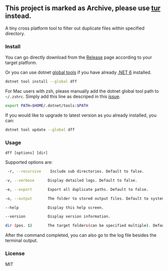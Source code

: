 ## This project is marked as Archive, please use [tur](https://github.com/JerryBian/tur) instead.


A tiny cross platform tool to filter out duplicate files within specified directory. 

### Install

You can go directly download from the [Release](https://github.com/JerryBian/dff/releases) page according to your target platform.

Or you can use dotnet [global tools](https://www.nuget.org/packages/dff/) if you have already [.NET 6](https://dotnet.microsoft.com/download) installed.

```sh
dotnet tool install --global dff
```
For Mac users with zsh, please manually add the dotnet global tool path to `~/.zshrc`. Simply add this line as descriped in this [issue](https://github.com/dotnet/sdk/issues/9415#issuecomment-406915716).

```sh
export PATH=$HOME/.dotnet/tools:$PATH
```

If you would like to upgrade to latest version as you already installed, you can:

```sh
dotnet tool update --global dff
```

### Usage

`dff [options] [dir]`

Supported options are:

```sh
 -r, --recursive    Include sub directories. Default to false.

-v, --verbose      Display detailed logs. Default to false.

-e, --export       Export all duplicate paths. Default to false.

-o, --output       The folder to stored output files. Default to system Temp folder.

--help             Display this help screen.

--version          Display version information.

dir (pos. 1)       The target folders(can be specified multiple). Default to current folder.
```

After the command completed, you can also go to the log file besides the terminal output.

### License

MIT